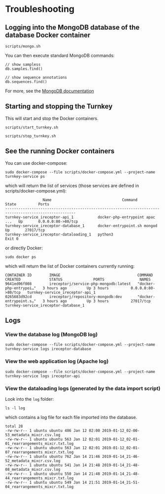# Troubleshooting

## Logging into the MongoDB database of the database Docker container
```
scripts/mongo.sh
```

You can then execute standard MongoDB commands:
```
// show sampless
db.samples.find()

// show sequence annotations
db.sequences.find()
```

For more, see the [MongoDB documentation](https://docs.mongodb.com/manual/tutorial/query-documents/)


## Starting and stopping the Turnkey
This will start and stop the Docker containers.
```
scripts/start_turnkey.sh
```
```
scripts/stop_turnkey.sh
```

## See the running Docker containers
You can use docker-compose:
```
sudo docker-compose --file scripts/docker-compose.yml --project-name turnkey-service ps
```
which will return the list of services (those services are defined in scripts/docker-compose.yml):
```
                 Name                                Command               State          Ports       
------------------------------------------------------------------------------------------------------
turnkey-service_ireceptor-api_1           docker-php-entrypoint apac ...   Up       0.0.0.0:80->80/tcp
turnkey-service_ireceptor-database_1      docker-entrypoint.sh mongod      Up       27017/tcp         
turnkey-service_ireceptor-dataloading_1   python3                          Exit 0     
```

or directly Docker:
```
sudo docker ps
```
which will return the list of Docker containers currently running:
```
CONTAINER ID        IMAGE                                   COMMAND                  CREATED             STATUS              PORTS                NAMES
9641ed06f008        ireceptorj/service-php-mongodb:latest   "docker-php-entrypoi…"   3 hours ago         Up 3 hours          0.0.0.0:80->80/tcp   turnkey-service_ireceptor-api_1
0265683d92cd        ireceptorj/repository-mongodb:dev       "docker-entrypoint.s…"   3 hours ago         Up 3 hours          27017/tcp            turnkey-service_ireceptor-database_1
```

## Logs

### View the database log (MongoDB log)
```
sudo docker-compose --file scripts/docker-compose.yml --project-name turnkey-service logs ireceptor-database
```

### View the web application log (Apache log)
```
sudo docker-compose --file scripts/docker-compose.yml --project-name turnkey-service logs ireceptor-api
```

### View the dataloading logs (generated by the data import script)
Look into the `log` folder:
```
ls -l log
```
which contains a log file for each file imported into the database.
```
total 28
-rw-rw-r-- 1 ubuntu ubuntu 486 Jan 12 02:00 2019-01-12_02-00-53_metadata_mixcr.csv.log
-rw-rw-r-- 1 ubuntu ubuntu 563 Jan 12 02:01 2019-01-12_02-01-01_rearrangements_mixcr.txt.log
-rw-rw-r-- 1 ubuntu ubuntu 563 Jan 12 02:01 2019-01-12_02-01-07_rearrangements_mixcr.txt.log
-rw-rw-r-- 1 ubuntu ubuntu 762 Jan 14 21:46 2019-01-14_21-46-52_metadata_mixcr.csv.log
-rw-rw-r-- 1 ubuntu ubuntu 541 Jan 14 21:48 2019-01-14_21-48-08_metadata_mixcr.csv.log
-rw-rw-r-- 1 ubuntu ubuntu 550 Jan 14 21:48 2019-01-14_21-48-44_rearrangements_mixcr.txt.log
-rw-rw-r-- 1 ubuntu ubuntu 549 Jan 14 21:51 2019-01-14_21-51-04_rearrangements_mixcr.txt.log
```
